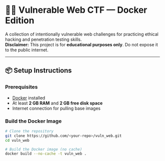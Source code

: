 # 🕵️‍♂️ Vulnerable Web CTF — Docker Edition

A collection of intentionally vulnerable web challenges for practicing ethical hacking and penetration testing skills.  
**Disclaimer:** This project is for **educational purposes only**. Do not expose it to the public internet.

---

## 📦 Setup Instructions

### **Prerequisites**
- [Docker](https://docs.docker.com/get-docker/) installed
- At least **2 GB RAM** and **2 GB free disk space**
- Internet connection for pulling base images

### **Build the Docker Image**
```bash
# Clone the repository
git clone https://github.com/<your-repo>/vuln_web.git
cd vuln_web

# Build the Docker image (no cache)
docker build --no-cache -t vuln_web .
